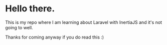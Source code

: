 # Hello there.

This is my repo where I am learning about Laravel with InertiaJS and it's not going to well.

Thanks for coming anyway if you do read this :)
